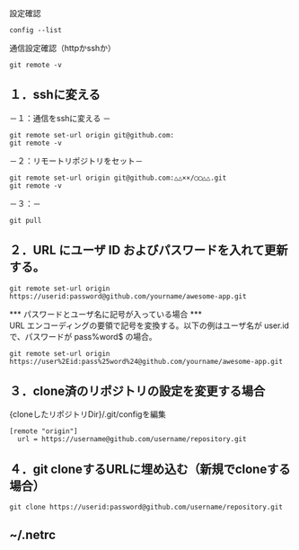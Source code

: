 設定確認
```
config --list
```
通信設定確認（httpかsshか）
```
git remote -v
```

## １．sshに変える
－１：通信をsshに変える －
```
git remote set-url origin git@github.com:
git remote -v
```
－２：リモートリポジトリをセット－
```
git remote set-url origin git@github.com:△△××/◯◯△△.git
git remote -v
```

－３：－
```
git pull
```

## ２．URL にユーザ ID およびパスワードを入れて更新する。
```
git remote set-url origin https://userid:password@github.com/yourname/awesome-app.git
```
*** パスワードとユーザ名に記号が入っている場合 ***    
URL エンコーディングの要領で記号を変換する。以下の例はユーザ名が user.id で、パスワードが pass%word$ の場合。
```
git remote set-url origin https://user%2Eid:pass%25word%24@github.com/yourname/awesome-app.git
```

## ３．clone済のリポジトリの設定を変更する場合
{cloneしたリポジトリDir}/.git/configを編集
```
[remote "origin"]
  url = https://username@github.com/username/repository.git
```

## ４．git cloneするURLに埋め込む（新規でcloneする場合）
```
git clone https://userid:password@github.com/username/repository.git
```

## ~/.netrc

